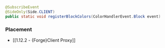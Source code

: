 ```JAVA
@SubscribeEvent  
@SideOnly(Side.CLIENT)
public static void registerBlockColors(ColorHandlerEvent.Block event)
```

### Placement
- [[1.12.2 - {Forge}Client Proxy]]
